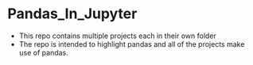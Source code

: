 # Pandas_In_Jupyter

- This repo contains multiple projects each in their own folder
- The repo is intended to highlight pandas and all of the projects make use of pandas.
 

